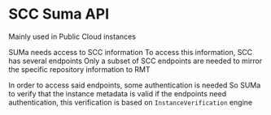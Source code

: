 # SCC Suma API

Mainly used in Public Cloud instances

SUMa needs access to SCC information
To access this information, SCC has several endpoints
Only a subset of SCC endpoints are needed to mirror
the specific repository information to RMT

In order to access said endpoints, some authentication is needed
So SUMa to verify that the instance metadata is valid if the endpoints need
authentication, this verification is based on `InstanceVerification` engine
